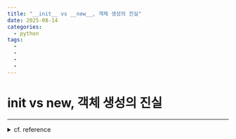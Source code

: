 ```yaml
---
title: "__init__ vs __new__, 객체 생성의 진실"
date: 2025-08-14
categories:
  - python
tags:
  - 
  - 
  - 
  - 
---
```


# __init__ vs __new__, 객체 생성의 진실





---
<details>
<summary>cf. reference</summary>

- 
</details> 

